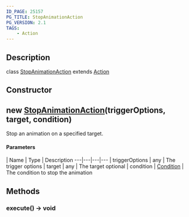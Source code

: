 ```yaml
---
ID_PAGE: 25157
PG_TITLE: StopAnimationAction
PG_VERSION: 2.1
TAGS:
    - Action
---
```

## Description

class [StopAnimationAction](/classes/2.3/StopAnimationAction) extends [Action](/classes/2.3/Action)



## Constructor

## new [StopAnimationAction](/classes/2.3/StopAnimationAction)(triggerOptions, target, condition)

Stop an animation on a specified target.

#### Parameters
 | Name | Type | Description
---|---|---|---
 | triggerOptions | any |   The trigger options
 | target | any |   The target
optional | condition | [Condition](/classes/2.3/Condition) |   The condition to stop the animation
## Methods

### execute() &rarr; void



